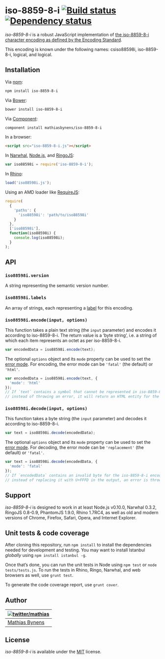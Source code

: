 # iso-8859-8-i [![Build status](https://travis-ci.org/mathiasbynens/iso-8859-8-i.svg?branch=master)](https://travis-ci.org/mathiasbynens/iso-8859-8-i) [![Dependency status](https://gemnasium.com/mathiasbynens/iso-8859-8-i.svg)](https://gemnasium.com/mathiasbynens/iso-8859-8-i)

_iso-8859-8-i_ is a robust JavaScript implementation of [the iso-8859-8-i character encoding as defined by the Encoding Standard](http://encoding.spec.whatwg.org/#iso-8859-8-i).

This encoding is known under the following names: csiso88598i, iso-8859-8-i, logical, and logical.

## Installation

Via [npm](http://npmjs.org/):

```bash
npm install iso-8859-8-i
```

Via [Bower](http://bower.io/):

```bash
bower install iso-8859-8-i
```

Via [Component](https://github.com/component/component):

```bash
component install mathiasbynens/iso-8859-8-i
```

In a browser:

```html
<script src="iso-8859-8-i.js"></script>
```

In [Narwhal](http://narwhaljs.org/), [Node.js](http://nodejs.org/), and [RingoJS](http://ringojs.org/):

```js
var iso88598i = require('iso-8859-8-i');
```

In [Rhino](http://www.mozilla.org/rhino/):

```js
load('iso88598i.js');
```

Using an AMD loader like [RequireJS](http://requirejs.org/):

```js
require(
  {
    'paths': {
      'iso88598i': 'path/to/iso88598i'
    }
  },
  ['iso88598i'],
  function(iso88598i) {
    console.log(iso88598i);
  }
);
```

## API

### `iso88598i.version`

A string representing the semantic version number.

### `iso88598i.labels`

An array of strings, each representing a [label](http://encoding.spec.whatwg.org/#label) for this encoding.

### `iso88598i.encode(input, options)`

This function takes a plain text string (the `input` parameter) and encodes it according to iso-8859-8-i. The return value is a ‘byte string’, i.e. a string of which each item represents an octet as per iso-8859-8-i.

```js
var encodedData = iso88598i.encode(text);
```

The optional `options` object and its `mode` property can be used to set the [error mode](http://encoding.spec.whatwg.org/#error-mode). For encoding, the error mode can be `'fatal'` (the default) or `'html'`.

```js
var encodedData = iso88598i.encode(text, {
  'mode': 'html'
});
// If `text` contains a symbol that cannot be represented in iso-8859-8-i,
// instead of throwing an error, it will return an HTML entity for the symbol.
```

### `iso88598i.decode(input, options)`

This function takes a byte string (the `input` parameter) and decodes it according to iso-8859-8-i.

```js
var text = iso88598i.decode(encodedData);
```

The optional `options` object and its `mode` property can be used to set the [error mode](http://encoding.spec.whatwg.org/#error-mode). For decoding, the error mode can be `'replacement'` (the default) or `'fatal'`.

```js
var text = iso88598i.decode(encodedData, {
  'mode': 'fatal'
});
// If `encodedData` contains an invalid byte for the iso-8859-8-i encoding,
// instead of replacing it with U+FFFD in the output, an error is thrown.
```

## Support

_iso-8859-8-i_ is designed to work in at least Node.js v0.10.0, Narwhal 0.3.2, RingoJS 0.8-0.9, PhantomJS 1.9.0, Rhino 1.7RC4, as well as old and modern versions of Chrome, Firefox, Safari, Opera, and Internet Explorer.

## Unit tests & code coverage

After cloning this repository, run `npm install` to install the dependencies needed for development and testing. You may want to install Istanbul _globally_ using `npm install istanbul -g`.

Once that’s done, you can run the unit tests in Node using `npm test` or `node tests/tests.js`. To run the tests in Rhino, Ringo, Narwhal, and web browsers as well, use `grunt test`.

To generate the code coverage report, use `grunt cover`.

## Author

| [![twitter/mathias](https://gravatar.com/avatar/24e08a9ea84deb17ae121074d0f17125?s=70)](https://twitter.com/mathias "Follow @mathias on Twitter") |
|---|
| [Mathias Bynens](http://mathiasbynens.be/) |

## License

_iso-8859-8-i_ is available under the [MIT](http://mths.be/mit) license.
